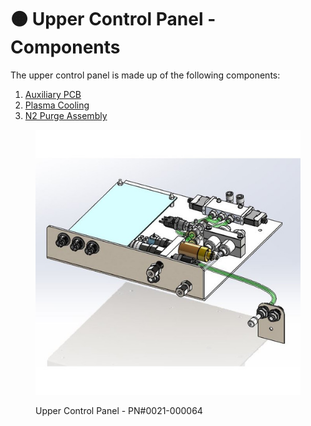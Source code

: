 # 🟠 Upper Control Panel - Components

The upper control panel is made up of the following components:

1. [Auxiliary PCB](upper-control-panel-aux-pcb.md)
2. [Plasma Cooling](upper-control-panel-plasma-cooling.md)&#x20;
3. [N2 Purge Assembly](upper-control-panel-n2-puge-valve.md)

<figure><img src="../../.gitbook/assets/uppercontrolpanel.jpg" alt=""><figcaption><p>Upper Control Panel - PN#0021-000064</p></figcaption></figure>

